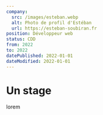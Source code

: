 ```yaml
---
company:
  src: /images/esteban.webp
  alt: Photo de profil d'Estéban
  url: https://esteban-soubiran.fr
position: Développeur web
status: CDD
from: 2022
to: 2022
datePublished: 2022-01-01
dateModified: 2022-01-01
---
```


# Un stage

lorem

